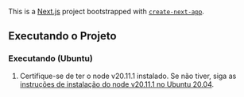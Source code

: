 This is a [Next.js](https://nextjs.org/) project bootstrapped with [`create-next-app`](https://github.com/vercel/next.js/tree/canary/packages/create-next-app).

## Executando o Projeto

### Executando (Ubuntu)

1. Certifique-se de ter o node v20.11.1 instalado. Se não tiver, siga as [instruções de instalação do node v20.11.1 no Ubuntu 20.04](https://www.digitalocean.com/community/tutorials/how-to-install-node-js-on-ubuntu-20-04).

